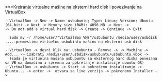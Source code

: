 ***Kreiranje virtualne mašine na eksterni hard disk i povezivanje na VirtualBox 

    - VirtualBox -> New -> Name: usbubuntu; Type: Linux; Version; Ubuntu (64-bit) -> Next -> Memory size (RAM): 4096 MB -> Next -> 
    -> Do not add a virtual hard disk -> Create -> Continue -> Exit
  
      sudo mv -r /home/user/"VirtualBox VMs"/usbubuntu /media/user/usbdisk                     .....premestimo virtuelnu usbubintu mašinu na eksterni usb disk
  
    - VirtualBox -> desni klik na: usbubuntu - Remove -> -> Machine -> Add... -> izabrati /media/user/usbdisk/usbubuntu/usbubuntu.vbox -> 
      (sada je virtuelna mašina usbubuntu sa eksternog hard diska povezana sa VB na domaćinu i spremna za pokretanje instalacije ubuntu OS)
    - VirtualBox -> usbubuntu -> Start -> pokrećemo instaliranje -> Ubuntu... -> enter ->  otvara se live verzija -> pokrenemo Installer -> 
    